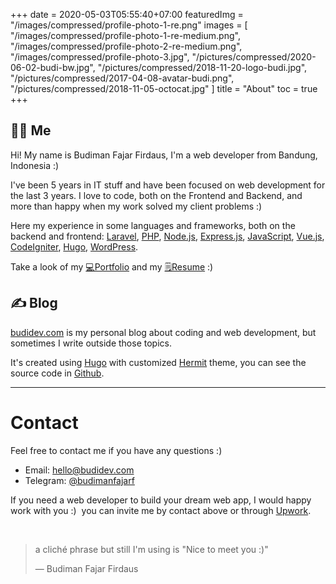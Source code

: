 +++
date = 2020-05-03T05:55:40+07:00
featuredImg = "/images/compressed/profile-photo-1-re.png"
images = [
  "/images/compressed/profile-photo-1-re-medium.png",
  "/images/compressed/profile-photo-2-re-medium.png",
  "/images/compressed/profile-photo-3.jpg",
  "/pictures/compressed/2020-06-02-budi-bw.jpg",
  "/pictures/compressed/2018-11-20-logo-budi.jpg",
  "/pictures/compressed/2017-04-08-avatar-budi.png",
  "/pictures/compressed/2018-11-05-octocat.jpg"
]
title = "About"
toc = true
+++
## 👨‍💻 Me

Hi! My name is Budiman Fajar Firdaus, I'm a web developer from Bandung, Indonesia :)

I've been 5 years in IT stuff and have been focused on web development for the last 3 years. I love to code, both on the Frontend and Backend, and more than happy when my work solved my client problems :)

Here my experience in some languages and frameworks, both on the backend and frontend: [Laravel](https://laravel.com/ "Laravel"), [PHP](https://www.php.net/ "PHP"), [Node.js](https://nodejs.org/ "Node.js"), [Express.js](http://expressjs.com/ "Express.js"), [JavaScript](https://developer.mozilla.org/en-US/docs/Web/JavaScript "JavaScript"), [Vue.js](https://vuejs.org/ "Vue.js"), [CodeIgniter](https://codeigniter.com/ "CodeIgniter"), [Hugo](https://gohugo.io "Hugo"), [WordPress](https://wordpress.org "WordPress").

Take a look of my [💻Portfolio](/dev/ "Budiman's Portfolio") and my [🗒️Resume](https://drive.google.com/file/d/1WRaVoQDYyalb_EQYg--ddVMND3uhL3M8/view?usp=sharing "Budiman's Resume") :)

## ✍️ Blog

[budidev.com](/ "BudiDev") is my personal blog about coding and web development, but sometimes I write outside those topics.

It's created using [Hugo](https://gohugo.io "Hugo") with customized [Hermit](https://themes.gohugo.io/hermit "Hugo Hermit theme") theme, you can see the source code in [Github](https://github.com/budimanfajarf/blog "Github Blog Budiman Fajar Firdaus").

---

# Contact

Feel free to contact me if you have any questions :)

* Email: [hello@budidev.com](mailto:hello@budidev.com "Email Budiman Fajar Firdaus")
* Telegram: [@budimanfajarf](https://t.me/budimanfajarf/ "Telegram Budiman Fajar Firdaus")

If you need a web developer to build your dream web app, I would happy work with you :)&nbsp; you can invite me by contact above or through [Upwork](https://www.upwork.com/freelancers/\~01b8d55d6a5a8f1077/ "Upwork Budiman Fajar Firdaus").

‎

> a cliché phrase but still I'm using is "Nice to meet you :)"
>
> — Budiman Fajar Firdaus

‎
